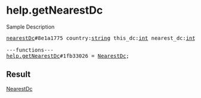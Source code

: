 # help.getNearestDc

Sample Description

<pre>
<a href="../constructor/nearestDc.md">nearestDc</a>#8e1a1775 country:<a href="../type/string.md">string</a> this_dc:<a href="../type/int.md">int</a> nearest_dc:<a href="../type/int.md">int</a> = <a href="../type/NearestDc.md">NearestDc</a>;

---functions---
<a href="../method/help.getNearestDc.md">help.getNearestDc</a>#1fb33026 = <a href="../type/NearestDc.md">NearestDc</a>;</pre>

## Result

<a href="../type/NearestDc.md">NearestDc</a>

